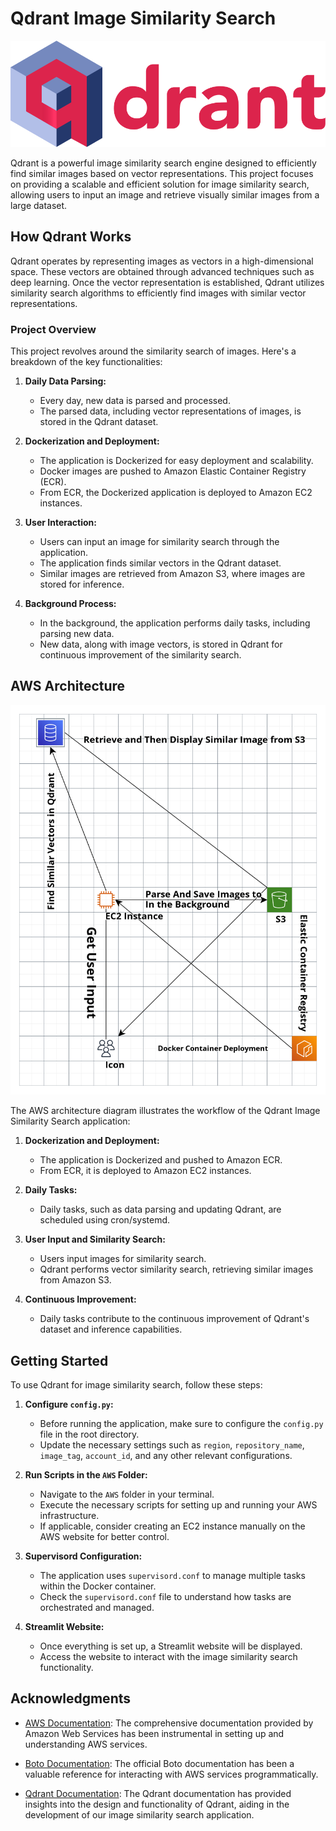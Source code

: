 # Qdrant Image Similarity Search

![Qdrant Logo](./Images/qdrant_logo.svg)

Qdrant is a powerful image similarity search engine designed to efficiently find similar images based on vector representations. This project focuses on providing a scalable and efficient solution for image similarity search, allowing users to input an image and retrieve visually similar images from a large dataset.

## How Qdrant Works

Qdrant operates by representing images as vectors in a high-dimensional space. These vectors are obtained through advanced techniques such as deep learning. Once the vector representation is established, Qdrant utilizes similarity search algorithms to efficiently find images with similar vector representations.

### Project Overview

This project revolves around the similarity search of images. Here's a breakdown of the key functionalities:

1. **Daily Data Parsing:**
   - Every day, new data is parsed and processed.
   - The parsed data, including vector representations of images, is stored in the Qdrant dataset.

2. **Dockerization and Deployment:**
   - The application is Dockerized for easy deployment and scalability.
   - Docker images are pushed to Amazon Elastic Container Registry (ECR).
   - From ECR, the Dockerized application is deployed to Amazon EC2 instances.

3. **User Interaction:**
   - Users can input an image for similarity search through the application.
   - The application finds similar vectors in the Qdrant dataset.
   - Similar images are retrieved from Amazon S3, where images are stored for inference.

4. **Background Process:**
   - In the background, the application performs daily tasks, including parsing new data.
   - New data, along with image vectors, is stored in Qdrant for continuous improvement of the similarity search.

## AWS Architecture

![AWS Architecture Diagram](./Images/aws_diagram.png)

The AWS architecture diagram illustrates the workflow of the Qdrant Image Similarity Search application:

1. **Dockerization and Deployment:**
   - The application is Dockerized and pushed to Amazon ECR.
   - From ECR, it is deployed to Amazon EC2 instances.

2. **Daily Tasks:**
   - Daily tasks, such as data parsing and updating Qdrant, are scheduled using cron/systemd.

3. **User Input and Similarity Search:**
   - Users input images for similarity search.
   - Qdrant performs vector similarity search, retrieving similar images from Amazon S3.

4. **Continuous Improvement:**
   - Daily tasks contribute to the continuous improvement of Qdrant's dataset and inference capabilities.

## Getting Started

To use Qdrant for image similarity search, follow these steps:

1. **Configure `config.py`:**
   - Before running the application, make sure to configure the `config.py` file in the root directory.
   - Update the necessary settings such as `region`, `repository_name`, `image_tag`, `account_id`, and any other relevant configurations.

2. **Run Scripts in the `AWS` Folder:**
   - Navigate to the `AWS` folder in your terminal.
   - Execute the necessary scripts for setting up and running your AWS infrastructure.
   - If applicable, consider creating an EC2 instance manually on the AWS website for better control.

3. **Supervisord Configuration:**
   - The application uses `supervisord.conf` to manage multiple tasks within the Docker container.
   - Check the `supervisord.conf` file to understand how tasks are orchestrated and managed.

4. **Streamlit Website:**
   - Once everything is set up, a Streamlit website will be displayed.
   - Access the website to interact with the image similarity search functionality.

## Acknowledgments

- [AWS Documentation](https://docs.aws.amazon.com/): The comprehensive documentation provided by Amazon Web Services has been instrumental in setting up and understanding AWS services.

- [Boto Documentation](https://boto3.amazonaws.com/v1/documentation/api/latest/index.html): The official Boto documentation has been a valuable reference for interacting with AWS services programmatically.

- [Qdrant Documentation](https://qdrant.readthedocs.io/en/latest/): The Qdrant documentation has provided insights into the design and functionality of Qdrant, aiding in the development of our image similarity search application.
